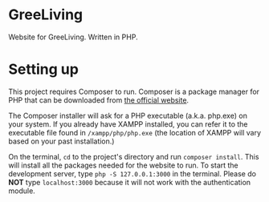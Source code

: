 # GreeLiving
Website for GreeLiving. Written in PHP.

# Setting up
This project requires Composer to run. Composer is a package manager for PHP that can be downloaded from [the official website](https://getcomposer.org/download/).

The Composer installer will ask for a PHP executable (a.k.a. php.exe) on your system. If you already have XAMPP installed, you can refer it to the executable file found in `/xampp/php/php.exe` (the location of XAMPP will vary based on your past installation.)

On the terminal, `cd` to the project's directory and run `composer install`. This will install all the packages needed for the website to run. To start the development server, type `php -S 127.0.0.1:3000` in the terminal. Please do **NOT** type `localhost:3000` because it will not work with the authentication module.
